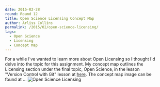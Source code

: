 ```yaml
---
date: 2015-02-28
round: Round 12
title: Open Science Licensing Concept Map
author: Arliss Collins
permalink: /2015/02/open-science-licensing/
tags:
  - Open Science
  - Licensing
  - Concept Map
---
```

For a while I've wanted to learn more about Open Licensing so I thought I'd delve into the topic for this assignment.
My concept map outlines the Licensing section under the final topic, Open Science, in the lesson "Version Control with Git" lesson 
at [here](http://swcarpentry.github.io/git-novice/04-open.html).
The concept map image can be found at ... 
![Open Science Licensing](https://www.flickr.com/photos/15574637@N06/16675698482/)
